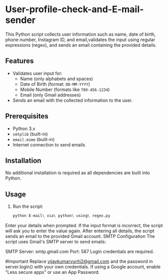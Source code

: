 # User-profile-check-and-E-mail-sender
This Python script collects user information such as name, date of birth, phone number, Instagram ID, and email,validates the input using regular expressions (regex), and sends an email containing the provided details.

## Features
- Validates user input for:
  - Name (only alphabets and spaces)
  - Date of Birth (format: `DD-MM-YYYY`)
  - Mobile Number (formats like `789-456-1234`)
  - Email (only Gmail addresses)
- Sends an email with the collected information to the user.

## Prerequisites
- Python 3.x
- `smtplib` (built-in)
- `email.mime` (built-in)
- Internet connection to send emails

## Installation
No additional installation is required as all dependencies are built into Python.

## Usage
1. Run the script:  
   ```bash
   python E-mail\ via\ python\ using\ regex.py
Enter your details when prompted.
If the input format is incorrect, the script will ask you to enter the value again.
After entering all details, the script sends an email to the provided Gmail account.
SMTP Configuration
The script uses Gmail's SMTP server to send emails:

SMTP Server: smtp.gmail.com
Port: 587
Login credentials are required.

#Important
Replace vijaykumarvuriti2@gmail.com and the password in server.login() with your own credentials.
If using a Google account, enable "Less secure apps" or use an App Password.
